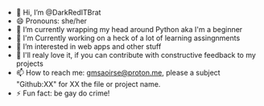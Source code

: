 - 👋 Hi, I’m @DarkRedITBrat
- 😄 Pronouns: she/her
- 🌱 I’m currently wrapping my head around Python aka I'm a beginner
- 🔨 I'm Currently working on a heck of a lot of learning assingnments
- 👀 I’m interested in web apps and other stuff
- 💌 I'll realy love it, if you can contribute with constructive feedback to my projects
- 📫 How to reach me: gmsaoirse@proton.me, please a subject "Github:XX" for XX the file or project name.
- ⚡ Fun fact: be gay do crime!

<!---
DarkRedITBrat/DarkRedITBrat is a ✨ special ✨ repository because its `README.md` (this file) appears on your GitHub profile.
You can click the Preview link to take a look at your changes.
💞️ I’m looking to collaborate on [tba]
--->
